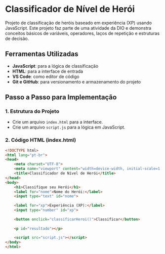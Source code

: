 # Classificador de Nível de Herói

Projeto de classificação de heróis baseado em experiência (XP) usando JavaScript. Este projeto faz parte de uma atividade da DIO e demonstra conceitos básicos de variáveis, operadores, laços de repetição e estruturas de decisão.

## Ferramentas Utilizadas
- **JavaScript**: para a lógica de classificação
- **HTML**: para a interface de entrada
- **VS Code**: como editor de código
- **Git e GitHub**: para versionamento e armazenamento do projeto

## Passo a Passo para Implementação

### 1. Estrutura do Projeto
- Crie um arquivo `index.html` para a interface.
- Crie um arquivo `script.js` para a lógica em JavaScript.

### 2. Código HTML (index.html)
```html
<!DOCTYPE html>
<html lang="pt-br">
<head>
    <meta charset="UTF-8">
    <meta name="viewport" content="width=device-width, initial-scale=1.0">
    <title>Classificador de Nível de Herói</title>
</head>
<body>
    <h1>Classifique seu Herói</h1>
    <label for="nome">Nome do Herói:</label>
    <input type="text" id="nome">
    
    <label for="xp">Experiência (XP):</label>
    <input type="number" id="xp">
    
    <button onclick="classificarHeroi()">Classificar</button>
    
    <p id="resultado"></p>
    
    <script src="script.js"></script>
</body>
</html>
